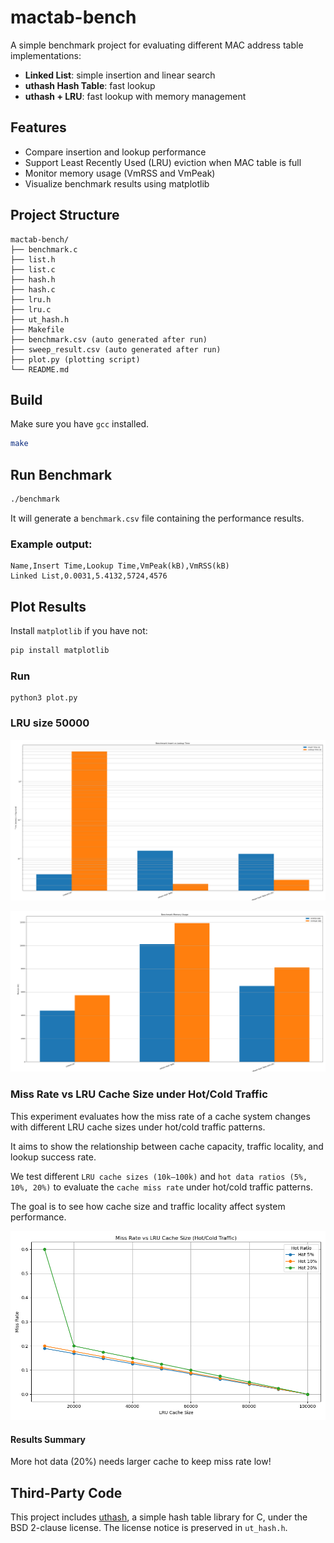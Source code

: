 # mactab-bench

A simple benchmark project for evaluating different MAC address table implementations:

- **Linked List**: simple insertion and linear search
- **uthash Hash Table**: fast lookup
- **uthash + LRU**: fast lookup with memory management

## Features

- Compare insertion and lookup performance
- Support Least Recently Used (LRU) eviction when MAC table is full
- Monitor memory usage (VmRSS and VmPeak)
- Visualize benchmark results using matplotlib

## Project Structure

```
mactab-bench/
├── benchmark.c 
├── list.h
├── list.c
├── hash.h
├── hash.c
├── lru.h
├── lru.c
├── ut_hash.h
├── Makefile
├── benchmark.csv (auto generated after run)
├── sweep_result.csv (auto generated after run)
├── plot.py (plotting script)
└── README.md 
```


## Build

Make sure you have `gcc` installed.

```bash
make
```

## Run Benchmark
```bash
./benchmark
```
It will generate a `benchmark.csv` file containing the performance results.

### Example output:
```
Name,Insert Time,Lookup Time,VmPeak(kB),VmRSS(kB)
Linked List,0.0031,5.4132,5724,4576
```

## Plot Results

Install `matplotlib` if you have not:
```bash
pip install matplotlib
```
### Run
```
python3 plot.py
```

### LRU size 50000

![alt text](time_50000.png)

![alt text](mem_50000.png)

### Miss Rate vs LRU Cache Size under Hot/Cold Traffic
This experiment evaluates how the miss rate of a cache system changes with different LRU cache sizes under hot/cold traffic patterns.

It aims to show the relationship between cache capacity, traffic locality, and lookup success rate.

We test different `LRU cache sizes (10k–100k)` and `hot data ratios (5%, 10%, 20%)` to evaluate the `cache miss rate` under hot/cold traffic patterns.

The goal is to see how cache size and traffic locality affect system performance.

![alt text](miss_rate_vs_lru_size.png)

#### Results Summary
More hot data (20%) needs larger cache to keep miss rate low!

## Third-Party Code

This project includes [uthash](https://troydhanson.github.io/uthash/), a simple hash table library for C, under the BSD 2-clause license. The license notice is preserved in `ut_hash.h`.